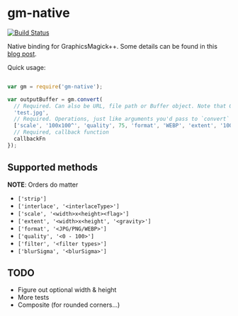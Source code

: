 gm-native
=========

[![Build Status](https://travis-ci.org/longlho/node-gm-native.svg?branch=master)](https://travis-ci.org/longlho/node-gm-native)


Native binding for GraphicsMagick++. Some details can be found in this [blog post](https://medium.com/@longho/getting-cozy-with-node-native-add-ons-be045e2f2386).

Quick usage:

```javascript

var gm = require('gm-native');

var outputBuffer = gm.convert(
  // Required. Can also be URL, file path or Buffer object. Note that GM is IO-blocking so using path/URL will block the process
  'test.jpg',
  // Required. Operations, just like arguments you'd pass to `convert` process
  ['scale', '100x100^', 'quality', 75, 'format', 'WEBP', 'extent', '100x100', 'CenterGravity', 'blurSigma', 5],
  // Required, callback function
  callbackFn
});
```

Supported methods
---

**NOTE**: Orders do matter

- `['strip']`
- `['interlace', '<interlaceType>']`
- `['scale', '<width>x<height><flag>']`
- `['extent', '<width>x<height', '<gravity>']`
- `['format', '<JPG/PNG/WEBP>']`
- `['quality', '<0 - 100>']`
- `['filter', '<filter types>']`
- `['blurSigma', '<blurSigma>']`

TODO
---

- Figure out optional width & height
- More tests
- Composite (for rounded corners...)
